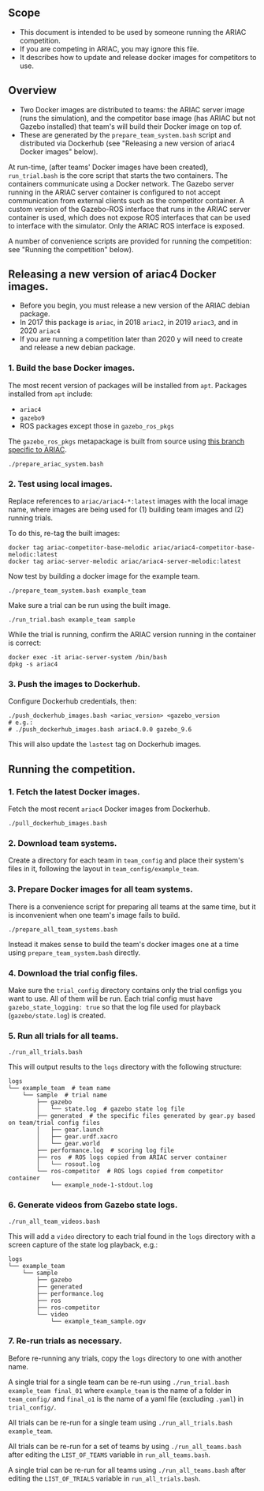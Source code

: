 ## Scope

- This document is intended to be used by someone running the ARIAC competition.
- If you are competing in ARIAC, you may ignore this file.
- It describes how to update and release docker images for competitors to use.

## Overview

- Two Docker images are distributed to teams: the ARIAC server image (runs the simulation), and the competitor base image (has ARIAC but not Gazebo installed) that team's will build their Docker image on top of.
- These are generated by the `prepare_team_system.bash` script and distributed via Dockerhub (see "Releasing a new version of ariac4 Docker images" below).

At run-time, (after teams' Docker images have been created), `run_trial.bash` is the core script that starts the two containers.
The containers communicate using a Docker network.
The Gazebo server running in the ARIAC server container is configured to not accept communication from external clients such as the competitor container.
A custom version of the Gazebo-ROS interface that runs in the ARIAC server container is used, which does not expose ROS interfaces that can be used to interface with the simulator.
Only the ARIAC ROS interface is exposed.

A number of convenience scripts are provided for running the competition: see "Running the competition" below).

## Releasing a new version of ariac4 Docker images.

- Before you begin, you must release a new version of the ARIAC debian package.
- In 2017 this package is `ariac`, in 2018 `ariac2`, in 2019 `ariac3`, and in 2020 `ariac4`
- If you are running a competition later than 2020 y will need to create and release a new debian package.

### 1. Build the base Docker images.

The most recent version of packages will be installed from `apt`.
Packages installed from `apt` include:
- `ariac4`
- `gazebo9`
- ROS packages except those in `gazebo_ros_pkgs`

The `gazebo_ros_pkgs` metapackage is built from source using [this branch specific to ARIAC](https://github.com/ros-simulation/gazebo_ros_pkgs/tree/ariac-network-melodic).

```
./prepare_ariac_system.bash
```

### 2. Test using local images.

Replace references to `ariac/ariac4-*:latest` images with the local image name, where images are being used for (1) building team images and (2) running trials.

To do this, re-tag the built images:

```
docker tag ariac-competitor-base-melodic ariac/ariac4-competitor-base-melodic:latest
docker tag ariac-server-melodic ariac/ariac4-server-melodic:latest
```

Now test by building a docker image for the example team.

```
./prepare_team_system.bash example_team
```

Make sure a trial can be run using the built image.

```
./run_trial.bash example_team sample
```

While the trial is running, confirm the ARIAC version running in the container is correct:
```
docker exec -it ariac-server-system /bin/bash
dpkg -s ariac4
```

### 3. Push the images to Dockerhub.

Configure Dockerhub credentials, then:

```
./push_dockerhub_images.bash <ariac_version> <gazebo_version
# e.g.:
# ./push_dockerhub_images.bash ariac4.0.0 gazebo_9.6
```

This will also update the `lastest` tag on Dockerhub images.


## Running the competition.

### 1. Fetch the latest Docker images.

Fetch the most recent `ariac4` Docker images from Dockerhub.

```
./pull_dockerhub_images.bash
```

### 2. Download team systems.

Create a directory for each team in `team_config` and place their system's files in it, following the layout in `team_config/example_team`.

### 3. Prepare Docker images for all team systems.

There is a convenience script for preparing all teams at the same time, but it is inconvenient when one team's image fails to build.

```
./prepare_all_team_systems.bash
```

Instead it makes sense to build the team's docker images one at a time using `prepare_team_system.bash` directly.

### 4. Download the trial config files.

Make sure the `trial_config` directory contains only the trial configs you want to use.
All of them will be run.
Each trial config must have `gazebo_state_logging: true` so that the log file used for playback (`gazebo/state.log`) is created.

### 5. Run all trials for all teams.

```
./run_all_trials.bash
```

This will output results to the `logs` directory with the following structure:

```
logs
└── example_team  # team name
    └── sample  # trial name
        ├── gazebo
        │   └── state.log  # gazebo state log file
        ├── generated  # the specific files generated by gear.py based on team/trial config files
        │   ├── gear.launch
        │   ├── gear.urdf.xacro
        │   └── gear.world
        ├── performance.log  # scoring log file
        ├── ros  # ROS logs copied from ARIAC server container
        │   └── rosout.log
        └── ros-competitor  # ROS logs copied from competitor container
            └── example_node-1-stdout.log
```

### 6. Generate videos from Gazebo state logs.

```
./run_all_team_videos.bash
```

This will add a `video` directory to each trial found in the `logs` directory with a screen capture of the state log playback, e.g.:

```
logs
└── example_team
    └── sample
        ├── gazebo
        ├── generated
        ├── performance.log
        ├── ros
        ├── ros-competitor
        └── video
            └── example_team_sample.ogv
```

### 7. Re-run trials as necessary.

Before re-running any trials, copy the `logs` directory to one with another name.

A single trial for a single team can be re-run using `./run_trial.bash example_team final_01` where `example_team` is the name of a folder in `team_config/` and `final_o1` is the name of a yaml file (excluding `.yaml`) in `trial_config/`.

All trials can be re-run for a single team using `./run_all_trials.bash example_team`.

All trials can be re-run for a set of teams by using `./run_all_teams.bash` after editing the `LIST_OF_TEAMS` variable in `run_all_teams.bash`.

A single trial can be re-run for all teams using `./run_all_teams.bash` after editing the `LIST_OF_TRIALS` variable in `run_all_trials.bash`.
